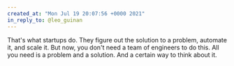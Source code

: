 ```yaml
---
created_at: "Mon Jul 19 20:07:56 +0000 2021"
in_reply_to: @leo_guinan
---
```


That's what startups do. They figure out the solution to a problem, automate it, and scale it. But now, you don't need a team of engineers to do this. All you need is a problem and a solution. And a certain way to think about it.